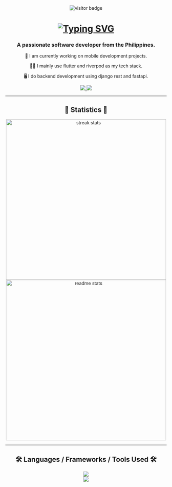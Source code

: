 <!-- ---------------------------- Visitor's Badge ---------------------------- -->
<div align="center">
  <img src="https://visitor-badge.laobi.icu/badge?page_id=CharlesLim17.CharlesLim17" alt="visitor badge" />
</div>

<!-- ---------------------------- Greeting Header ---------------------------- -->
<h1 align="center">
 <a href="https://git.io/typing-svg"><img src="https://readme-typing-svg.herokuapp.com?font=Poppins&weight=600&size=32&duration=2500&pause=500&center=true&vCenter=true&width=435&lines=Hello+There!+%F0%9F%99%8B%E2%80%8D%E2%99%82%EF%B8%8F;I'm+Charles+Lim!" alt="Typing SVG" /></a>
</h1>

<!-- ---------------------------- Introduction Text ---------------------------- -->
<h3 align="center">A passionate software developer from the Philippines.</h3>

<!-- ---------------------------- Projects & Stacks ---------------------------- -->
<div align="center">
  
  📱 I am currently working on mobile development projects.
  
  👨‍💻 I mainly use flutter and riverpod as my tech stack.
  
  🖥️ I do backend development using django rest and fastapi.
  
</div>

<!-- ---------------------------- Socials Badge/Icons ---------------------------- -->
<div align="center">
  <a href="mailto:choylim06@gmail.com">
    <img src="https://img.shields.io/badge/Gmail-333333?style=for-the-badge&logo=gmail&logoColor=red" target="_blank" />
  </a>
  <a href="https://www.linkedin.com/in/charles-angelo-lim-742598231/" target="_blank">
    <img src="https://img.shields.io/badge/LinkedIn-0077B5?style=for-the-badge&logo=linkedin&logoColor=white" target="_blank" />
  </a>
</div>

<hr/>

<!-- ---------------------------- Statistics Section ---------------------------- -->
<h2 align="center">🎊 Statistics 🎊</h2>
<div align="center">
  <img width=500 src="https://streak-stats.demolab.com?user=CharlesLim17&theme=tokyonight&border_radius=16&card_width=500" alt="streak stats" />
  <br>
  <img width=500 src="https://github-readme-stats.vercel.app/api?CharlesLim17=anuraghazra&show_icons=true&theme=tokyonight" alt="readme stats" />
</div>


<hr/>

<!-- ---------------------------- Tech Stacks ---------------------------- -->
<h2 align="center">🛠️ Languages / Frameworks / Tools Used 🛠️</h2>
<div align="center">
  <a href="https://skillicons.dev">
    <img src="https://skillicons.dev/icons?i=dart,flutter,py,django,fastapi,java,kotlin" />
    <br>
    <img src="https://skillicons.dev/icons?i=html,css,js,firebase,postgres,postman,figma,github,git" />
  </a>
</div>

